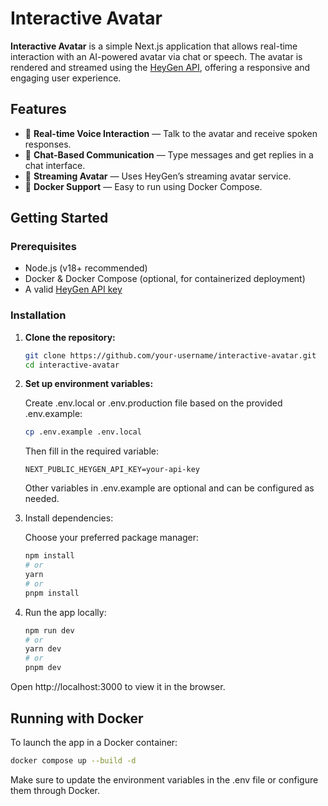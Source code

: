 # Interactive Avatar

**Interactive Avatar** is a simple Next.js application that allows real-time interaction with an AI-powered avatar via chat or speech. The avatar is rendered and streamed using the [HeyGen API](https://www.heygen.com/), offering a responsive and engaging user experience.

## Features

- 🎤 **Real-time Voice Interaction** — Talk to the avatar and receive spoken responses.
- 💬 **Chat-Based Communication** — Type messages and get replies in a chat interface.
- 👤 **Streaming Avatar** — Uses HeyGen’s streaming avatar service.
- 🚀 **Docker Support** — Easy to run using Docker Compose.

## Getting Started

### Prerequisites

- Node.js (v18+ recommended)
- Docker & Docker Compose (optional, for containerized deployment)
- A valid [HeyGen API key](https://www.heygen.com/)

### Installation

1. **Clone the repository:**

    ```bash
    git clone https://github.com/your-username/interactive-avatar.git
    cd interactive-avatar
    ```

2. **Set up environment variables:**

    Create .env.local or .env.production file based on the provided .env.example:
    
    ```bash
    cp .env.example .env.local
    ```
    Then fill in the required variable:
    
    ```
    NEXT_PUBLIC_HEYGEN_API_KEY=your-api-key
    ```
    Other variables in .env.example are optional and can be configured as needed.

3. Install dependencies:

    Choose your preferred package manager:
    
    ```bash
    npm install
    # or
    yarn
    # or
    pnpm install
    ```
4. Run the app locally:
    ```bash
    npm run dev
    # or
    yarn dev
    # or
    pnpm dev
    ```
Open http://localhost:3000 to view it in the browser.


## Running with Docker
To launch the app in a Docker container:

```bash
docker compose up --build -d
```
Make sure to update the environment variables in the .env file or configure them through Docker.
